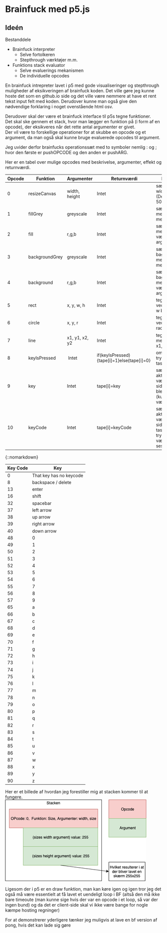 Brainfuck med p5.js
=======

## Ideén  

Bestanddele  
* Brainfuck interpreter  
  * Selve fortolkeren  
  * Stepthrough værktøjer m.m.  
* Funktions stack evaluator  
  * Selve evaluerings mekanismen  
  * De individuelle opcodes  

En brainfuck intrepreter lavet i p5 med gode visualiseringer og stepthrough muligheder af eksikveringen af brainfuck koden. Det ville gøre jeg kunne hoste det som en github.io side og det ville være nemmere at have et rent tekst input felt med koden. Derudover kunne man også give den nødvendige forklaring i noget ovenstående html osv.

Derudover skal der være et brainfuck interface til p5s tegne funktioner.  
Det skal ske gennem et stack, hvor man lægger en funktion på (i form af en opcode), der eksikveres når det rette antal argumenter er givet.  
Der vil være to forskellige operationer for at skubbe en opcode og et argument, da man også skal kunne bruge evaluerede opcodes til argument.

Jeg uvider derfor brainfucks operationssæt med to symboler nemlig : og ; hvor den første er pushOPCODE og den anden er pushARG.

Her er en tabel over mulige opcodes med beskrivelse, argumenter, effekt og returnværdi.  

Opcode	|Funktion	|Argumenter |Returnværdi	|Beskrivelse
---|---|---|---|---
0|	resizeCanvas|	width, height| Intet|	sæt skærm til width, height (Default værdi 500x500)
1|	fillGrey|	greyscale| Intet|		sæt fill-farven med et argument mellem 0-255
2|	fill|	r,g,b| Intet|	sæt fill-farven med r,g,b værdier som argumenter
3|	backgroundGrey|	greyscale | Intet|	sæt baggrundsfarven med et argument mellem 0-255
4|	background|	r,g,b | Intet|	sæt baggrundsfarven med r,g,b værdier som argumenter
5|	rect|	x, y, w, h | Intet|	tegn et rektangel ved x, y som er w bredt og h højt
6|	circle|	x, y, r | Intet|	tegn en cirkel ved x, y med radius r
7|	line|	x1, y1, x2, y2 | Intet|	tegn en linje mellem punktet x1, y1 og x2, y2
8|  keyIsPressed| Intet| if(keyIsPressed){tape[i]=1}else{tape[i]=0} | om der bliver trykket på en tast lige nu
9|  key| Intet| tape[i]=key| sætter den aktuelle celle til værdien af den sidste tast, der blev trykket på (kun ascii-værdierne)
10| keyCode| Intet| tape[i]=keyCode| sætter den aktuelle celle til værdien af den sidste speciel tast, der blev trykket på, værdierne kan ses nedenunder
{::nomarkdown}
<style>.table {
  width: 50%;
  table-layout: fixed;
  margin: auto;
  margin-top: 5vh;
  box-shadow: 0 14px 26px rgba(0, 0, 0, 0.04);
  border-radius: 5px;
  border-collapse: collapse;
}

.table-body {
  display: block;
  width: 100%;
  overflow: auto;
  height: 77vh;
  background: #fff;
}

.table thead tr {
  display: block;
  border-radius: 5px;
}

.table thead {
  font-size: 12px;
  font-weight: 600;
  border-bottom: 1px solid #a2e2ff;
  background-color: #b9e9ff;
}</style>
<table>
      <thead>
        <tr>
          <th>Key Code</th>
          <th>Key</th>
        </tr>
      </thead>
      <tbody>
      <tr><td>0</td><td>That key has no keycode</tr><tr><td>8</td><td>backspace / delete</tr><tr><td>13</td><td>enter</td></tr><tr><td>16</td><td>shift</td></tr><tr><td>32</td><td>spacebar</td></tr><tr><td>37</td><td>left arrow</td></tr><tr><td>38</td><td>up arrow</td></tr><tr><td>39</td><td>right arrow</td></tr><tr><td>40</td><td>down arrow</td></tr><tr><td>48</td><td>0</td></tr><tr><td>49</td><td>1</td></tr><tr><td>50</td><td>2</td></tr><tr><td>51</td><td>3</td></tr><tr><td>52</td><td>4</td></tr><tr><td>53</td><td>5</td></tr><tr><td>54</td><td>6</td></tr><tr><td>55</td><td>7</td></tr><tr><td>56</td><td>8</td></tr><tr><td>57</td><td>9</td></tr><tr><td>65</td><td>a</td></tr><tr><td>66</td><td>b</td></tr><tr><td>67</td><td>c</td></tr><tr><td>68</td><td>d</td></tr><tr><td>69</td><td>e</td></tr><tr><td>70</td><td>f</td></tr><tr><td>71</td><td>g</td></tr><tr><td>72</td><td>h</td></tr><tr><td>73</td><td>i</td></tr><tr><td>74</td><td>j</td></tr><tr><td>75</td><td>k</td></tr><tr><td>76</td><td>l</td></tr><tr><td>77</td><td>m</td></tr><tr><td>78</td><td>n</td></tr><tr><td>79</td><td>o</td></tr><tr><td>80</td><td>p</td></tr><tr><td>81</td><td>q</td></tr><tr><td>82</td><td>r</td></tr><tr><td>83</td><td>s</td></tr><tr><td>84</td><td>t</td></tr><tr><td>85</td><td>u</td></tr><tr><td>86</td><td>v</td></tr><tr><td>87</td><td>w</td></tr><tr><td>88</td><td>x</td></tr><tr><td>89</td><td>y</td></tr><tr><td>90</td><td>z</td></td></tr></tbody>
</table>

Her er et billede af hvordan jeg forestiller mig at stacken kommer til at fungere.  
![](stack.png)

Ligesom der i p5 er en draw funktion, man kan køre igen og igen tror jeg det også må være essentielt at få lavet et uendeligt loop i BF (altså den må ikke bare timeoute (man kunne sige hvis der var en opcode i et loop, så var der ingen bund) og da det er client-side skal vi ikke være bange for nogle kæmpe hosting regninger)

For at demonstrerer yderligere tænker jeg muligvis at lave en bf version af pong, hvis det kan lade sig gøre